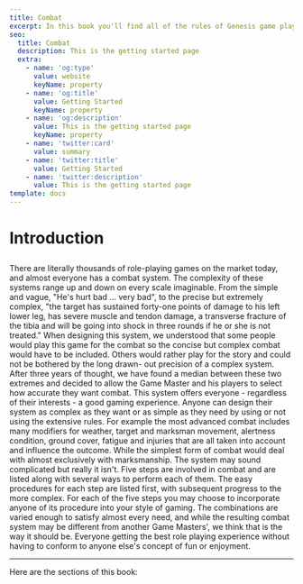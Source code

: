 ```yaml
---
title: Combat
excerpt: In this book you'll find all of the rules of Genesis game play and examples of how to use them.
seo:
  title: Combat
  description: This is the getting started page
  extra:
    - name: 'og:type'
      value: website
      keyName: property
    - name: 'og:title'
      value: Getting Started
      keyName: property
    - name: 'og:description'
      value: This is the getting started page
      keyName: property
    - name: 'twitter:card'
      value: summary
    - name: 'twitter:title'
      value: Getting Started
    - name: 'twitter:description'
      value: This is the getting started page
template: docs
---
```


# Introduction</p>
There are literally thousands of role-playing games on the market today, and almost everyone has a combat system. The complexity of these systems range up and down on every scale imaginable. From the simple and vague, "He's hurt bad ... very bad", to the precise but extremely complex, "the target has sustained forty-one points of damage to his left lower leg, has severe muscle and tendon damage, a transverse fracture of the tibia and will be going into shock in three rounds if he or she is not treated." When designing this system, we understood that some people would play this game for the combat so the concise but complex combat would have to be included. Others would rather play for the story and could not be bothered by the long drawn- out precision of a complex system. After three years of thought, we have found a median between these two extremes and decided to allow the Game Master and his players to select how accurate they want combat. This system offers everyone - regardless of their interests - a good gaming experience. Anyone can design their system as complex as they want or as simple as they need by using or not using the extensive rules. For example the most advanced combat includes many modifiers for weather, target and marksman movement, alertness condition, ground cover, fatigue and injuries that are all taken into account and influence the outcome. While the simplest form of combat would deal with almost exclusively with marksmanship. The system may sound  complicated but really it isn't. Five steps are involved in combat and are listed along with several ways to perform each of them. The easy procedures for each step are listed first, with subsequent progress to the more complex. For each of the five steps you may choose to incorporate anyone of its procedure into your style of gaming. The combinations are varied enough to satisfy almost every need, and while the resulting combat system may be different from another Game Masters', we think that is the way it should be. Everyone getting the best role playing experience without having to conform to anyone else's concept of fun or enjoyment.
***

Here are the sections of this book:
